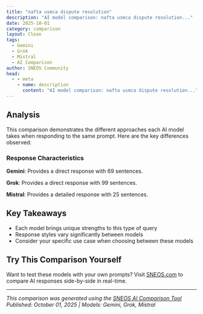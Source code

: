 ```yaml
---
title: "nafta usmca dispute resolution"
description: "AI model comparison: nafta usmca dispute resolution..."
date: 2025-10-01
category: comparison
layout: Clean
tags:
  - Gemini
  - Grok
  - Mistral
  - AI Comparison
author: SNEOS Community
head:
  - - meta
    - name: description
      content: "AI model comparison: nafta usmca dispute resolution..."
---
```


<ChatComparison
  title="nafta usmca dispute resolution"
  prompt="nafta usmca dispute resolution"
  :responses='{"Gemini": "Okay, let\u0027s break down dispute resolution under both NAFTA and USMCA. It\u0027s a key aspect of these trade agreements.\n\n**NAFTA (North American Free Trade Agreement): Dispute Resolution Overview**\n\nNAFTA had several dispute resolution mechanisms, each designed for different types of disagreements:\n\n* **Chapter 11: Investor-State Dispute Settlement (ISDS):** This was arguably the most controversial. It allowed private investors from one NAFTA country to sue the government of another NAFTA country if they believed that a government action violated the investor\u0027s rights under the agreement (e.g., expropriation without fair compensation, discriminatory treatment). These cases were heard by ad hoc arbitration tribunals.\n* **Chapter 19: Antidumping and Countervailing Duty Disputes:** This chapter dealt with disputes related to antidumping and countervailing duties (AD/CVD). It provided for binational panel reviews of final AD/CVD determinations made by national investigating authorities. The panels were composed of experts from the NAFTA countries, and they reviewed whether the national authority\u0027s decision was consistent with its own domestic law. The idea was to provide a more neutral review process than appealing to the national courts of the country imposing the duties.\n* **Chapter 20: State-to-State Disputes:** This chapter covered disputes between the NAFTA governments themselves regarding the interpretation or application of the agreement. It involved consultations, good offices, mediation, conciliation, and ultimately, if necessary, arbitration by a panel of experts.\n* **Other Dispute Resolution Mechanisms:** Specific chapters (e.g., on Sanitary and Phytosanitary Measures or Technical Barriers to Trade) often had their own dispute resolution processes tailored to the specific issues covered.\n\n**USMCA (United States-Mexico-Canada Agreement): Dispute Resolution Overview**\n\nThe USMCA largely maintains some of NAFTA\u0027s dispute resolution systems but also makes significant changes, particularly in the areas of ISDS and labor.\n\n* **Chapter 14: Investment (Investor-State Dispute Settlement):** This is a major change. The USMCA significantly curtails the ISDS provisions compared to NAFTA Chapter 11.\n * **The U.S. and Canada:** The USMCA generally eliminates ISDS between the U.S. and Canada, except for limited legacy investments existing when NAFTA terminated. So, new investments are not covered.\n * **The U.S. and Mexico:** ISDS is retained, but with substantial limitations and tighter definitions of protected investments. It focuses on direct expropriation and discriminatory treatment. It also requires investors to exhaust domestic remedies before pursuing arbitration. There are also limits on the types of damages that can be awarded.\n * **Mexico and Canada:** ISDS is maintained for specific sectors, such as oil and gas, telecommunications, power generation, infrastructure, and transportation.\n* **Chapter 10: Antidumping and Countervailing Duty Disputes:** This chapter is largely similar to NAFTA Chapter 19. It continues to provide for binational panel reviews of AD/CVD determinations. The panels review whether the national authority\u0027s decision was consistent with its own domestic law.\n* **Chapter 31: State-to-State Disputes:** This chapter is similar to NAFTA Chapter 20. It covers disputes between the USMCA governments regarding the interpretation or application of the agreement. It involves consultations, good offices, mediation, conciliation, and ultimately, if necessary, arbitration by a panel of experts. However, the USMCA adds some new procedures and timelines.\n* **Chapter 23: Labor:** This is a significant addition and strengthening compared to NAFTA. The USMCA includes a Rapid Response Labor Mechanism (RRM) that allows for expedited enforcement of labor rights at specific facilities. If a country believes that a factory is violating its workers\u0027 rights to freedom of association and collective bargaining, it can request consultations. If those consultations are unsuccessful, a panel can be established to investigate. If violations are found, sanctions can be imposed, such as tariffs on goods produced at the violating facility.\n* **Chapter 24: Environment:** While NAFTA had some environmental provisions, the USMCA strengthens these and makes them more enforceable. Disputes related to environmental obligations can be brought under the state-to-state dispute settlement process.\n\n**Key Differences and Implications**\n\n* **ISDS Reduction:** The most significant change is the reduction in the scope of ISDS, especially between the U.S. and Canada and the limitations placed on ISDS between the U.S. and Mexico. This reflects concerns about the broad powers granted to investors under NAFTA and the potential for these powers to undermine government regulations. The move was driven by the U.S. and arguably reflects a broader trend away from ISDS in some trade agreements.\n* **Labor Enforcement:** The addition of the RRM is a major development. It provides a more effective mechanism for enforcing labor rights and addressing issues such as freedom of association and collective bargaining. This was a key demand of labor unions and some political parties in the U.S.\n* **State-to-State Process:** While the basic structure of the state-to-state dispute resolution process remains similar, the USMCA includes more detailed procedures and timelines.\n* **Overall:** The USMCA\u0027s dispute resolution mechanisms are generally considered to be more balanced and provide greater flexibility for governments to regulate in the public interest, while still ensuring that trade disputes are resolved fairly and efficiently.\n\n**In Summary**\n\nNAFTA\u0027s dispute resolution mechanisms were a mix of state-to-state and investor-state procedures. USMCA significantly modifies the investor-state provisions, strengthens labor enforcement, and makes adjustments to state-to-state dispute resolution. These changes reflect a desire to address concerns about the impact of trade agreements on national sovereignty, labor rights, and environmental protection. Understanding these differences is crucial for businesses, governments, and other stakeholders involved in trade between the U.S., Mexico, and Canada.\n\n**Disclaimer:** This information is for general understanding and should not be considered legal advice. Consult with legal professionals for specific advice related to your situation.\n", "Grok": "The North American Free Trade Agreement (NAFTA), in effect from 1994 to 2020, and its successor, the United States-Mexico-Canada Agreement (USMCA), which replaced NAFTA on July 1, 2020, both include mechanisms for dispute resolution to address conflicts between the member countries (the United States, Canada, and Mexico). These mechanisms are critical to ensuring fair trade practices and resolving disagreements over the interpretation or implementation of the agreements. Below is an explanation of the dispute resolution processes under both NAFTA and USMCA, highlighting key similarities and differences.\n\n---\n\n### **Dispute Resolution under NAFTA**\nNAFTA established several mechanisms for dispute resolution under different chapters of the agreement, depending on the nature of the dispute. The primary mechanisms were:\n\n1. **Chapter 11: Investor-State Dispute Settlement (ISDS)**\n - **Purpose**: Allowed private investors to bring claims against a host government for alleged violations of investment protections under NAFTA (e.g., expropriation without compensation or unfair treatment).\n - **Process**: Disputes were resolved through binding arbitration, typically under the rules of the International Centre for Settlement of Investment Disputes (ICSID) or the United Nations Commission on International Trade Law (UNCITRAL).\n - **Criticism**: This mechanism was controversial, as critics argued it gave corporations too much power to challenge government regulations (e.g., environmental or public health policies) and undermined national sovereignty.\n\n2. **Chapter 19: Antidumping and Countervailing Duty Disputes**\n - **Purpose**: Provided a mechanism to review decisions by national authorities regarding antidumping (AD) and countervailing duty (CVD) measures, which are tariffs imposed to counteract unfairly priced imports or subsidies.\n - **Process**: Disputes were resolved by binational panels composed of experts from the involved countries. These panels reviewed whether the decisions complied with domestic laws.\n - **Significance**: This mechanism was particularly important for Canada, which sought to protect itself from potential abuse of U.S. trade remedy laws.\n\n3. **Chapter 20: State-to-State Dispute Settlement**\n - **Purpose**: Addressed broader disputes between the governments of the three countries over the interpretation or application of NAFTA provisions.\n - **Process**: Involves consultation, mediation, and, if unresolved, arbitration by a panel of experts. The panel\u2019s decision was binding, but enforcement relied on cooperation or retaliatory measures (e.g., suspension of trade benefits).\n - **Limitation**: Enforcement was often weak, as there was no strong mechanism to compel compliance with panel rulings.\n\n---\n\n### **Dispute Resolution under USMCA**\nThe USMCA modernized and revised many of NAFTA\u2019s dispute resolution mechanisms to address criticisms and reflect changing priorities of the member countries. Key provisions include:\n\n1. **Chapter 10: Investor-State Dispute Settlement (ISDS)**\n - **Changes from NAFTA**: The ISDS mechanism under USMCA (Chapter 10) is significantly scaled back compared to NAFTA\u0027s Chapter 11.\n - **US-Canada**: ISDS was completely eliminated between the United States and Canada. Investors from these two countries cannot bring claims against the other government under USMCA.\n - **US-Mexico**: ISDS is retained but restricted. It applies only to certain sectors (e.g., energy, telecom, infrastructure) for \u0022legacy\u0022 investments (existing before USMCA) for three years after the agreement\u2019s entry into force. After this period, new investments have limited access to ISDS, and claims must meet stricter criteria.\n - **Reason**: The reduction of ISDS reflects concerns in the U.S. and Canada about corporations challenging legitimate government regulations. Mexico, however, wanted to retain some ISDS to attract foreign investment.\n - **Annex 14-E (Mexico-US Investment Disputes in Specific Sectors)**: Allows ISDS for specific sectors under more favorable terms for Mexico-US disputes, reflecting Mexico\u2019s interest in protecting key industries like energy.\n\n2. **Chapter 31: State-to-State Dispute Settlement**\n - **Purpose**: Provides a mechanism for resolving disputes between the governments of the three countries over the interpretation or application of USMCA provisions.\n - **Process**:\n - Begins with consultations between the parties.\n - If unresolved, escalates to the Free Trade Commission (comprising trade ministers from the three countries).\n - If still unresolved, a panel of independent experts is formed to issue a report with findings and recommendations.\n - If a party fails to comply with the panel\u2019s ruling, the complaining party can suspend benefits (e.g., impose tariffs) equivalent to the damage caused.\n - **Improvement over NAFTA**: The USMCA process is designed to be more enforceable and efficient, with stricter timelines and clearer procedures for retaliation if a party does not comply.\n\n3. **Chapter 23: Labor Disputes (Rapid Response Mechanism)**\n - **Purpose**: A new mechanism under USMCA to address labor violations, particularly in Mexico, by ensuring compliance with labor rights commitments (e.g., freedom of association and collective bargaining).\n - **Process**: Allows for a \u0022Rapid Response Labor Mechanism\u0022 where a complaint can trigger an investigation and potential sanctions (e.g., suspension of tariff benefits or penalties) if a facility is found to violate labor rights.\n - **Significance**: This is a novel feature not present in NAFTA, reflecting a stronger focus on labor protections, especially to address concerns about unfair labor practices in Mexico.\n\n4. **Chapter 19: Antidumping and Countervailing Duty Disputes (Retained from NAFTA)**\n - **Continuity**: The binational panel review process for AD/CVD disputes is retained under USMCA, largely unchanged from NAFTA\u2019s Chapter 19.\n - **Significance**: This was a key demand from Canada during USMCA negotiations to ensure continued protection against potentially arbitrary U.S. trade remedy measures.\n - **Controversy**: The U.S. sought to eliminate this provision during negotiations, arguing it undermined U.S. sovereignty over trade remedy decisions, but ultimately agreed to retain it.\n\n---\n\n### **Key Differences Between NAFTA and USMCA Dispute Resolution**\n| **Aspect** | **NAFTA** | **USMCA** |\n|---------------------------------|------------------------------------------------|------------------------------------------------|\n| **Investor-State Dispute Settlement (ISDS)** | Broad protections under Chapter 11 for investors to sue governments. | Scaled back; eliminated between US-Canada; limited between US-Mexico with stricter rules. |\n| **State-to-State Disputes** | Chapter 20 provided a general mechanism, but enforcement was weak. | Chapter 31 streamlines the process with clearer timelines and enforcement through retaliation. |\n| **Labor Disputes** | No specific mechanism for rapid resolution of labor issues. | Chapter 23 introduces Rapid Response Mechanism for labor violations, with sanctions. |\n| **AD/CVD Disputes** | Chapter 19 binational panels for reviewing trade remedy decisions. | Retained under Chapter 19 with minimal changes despite U.S. opposition. |\n\n---\n\n### **Strengths and Criticisms of USMCA Dispute Resolution**\n- **Strengths**:\n - The reduction of ISDS addresses concerns about corporate overreach and preserves government policy space for regulations.\n - The Rapid Response Mechanism for labor disputes is a progressive step toward enforcing labor standards, particularly in Mexico.\n - Stricter timelines and clearer enforcement mechanisms in state-to-state disputes aim to improve compliance.\n- **Criticisms**:\n - The elimination or restriction of ISDS may deter foreign investment, especially in Mexico, where investors might feel less protected against government actions.\n - The labor dispute mechanism has been criticized for being overly focused on Mexico, raising questions about fairness and whether it will be effectively enforced.\n - Some argue that state-to-state dispute resolution still lacks a strong enforcement mechanism beyond retaliation, which could escalate trade tensions.\n\n---\n\n### **Recent Examples of Disputes under USMCA**\n- **US-Mexico Energy Sector Dispute (2022-2023)**:\n - The U.S. and Canada raised concerns over Mexico\u2019s energy policies, which favored state-owned enterprises (e.g., PEMEX) and restricted foreign investment. They argued this violated USMCA commitments.\n - A state-to-state consultation was initiated under Chapter 31, highlighting the use of USMCA\u2019s dispute resolution framework for significant policy disagreements.\n- **Labor Disputes in Mexico (2021-2023)**:\n - The Rapid Response Mechanism has been invoked multiple times to address labor violations at Mexican facilities, such as automotive plants. For example, in 2021, the U.S. requested a review of labor practices at a GM plant in Silao, Mexico, leading to reforms.\n\n---\n\n### **Conclusion**\nThe transition from NAFTA to USMCA reflects a shift in priorities, with a greater focus on labor rights, reduced corporate power through limited ISDS, and stronger enforcement mechanisms for state-to-state disputes. While NAFTA\u2019s dispute resolution mechanisms were criticized for favoring corporate interests and lacking enforceability, USMCA attempts to address these issues, though it is not without its own challenges. The effectiveness of USMCA\u2019s dispute resolution provisions will depend on the willingness of member countries to comply with rulings and cooperate in resolving conflicts. For businesses and policymakers, understanding these mechanisms is crucial for navigating trade and investment in North America.", "Mistral": "The North American Free Trade Agreement (NAFTA) and its successor, the United States-Mexico-Canada Agreement (USMCA), both include mechanisms for dispute resolution. These mechanisms are designed to address disagreements that may arise between the member countries regarding the interpretation and application of the agreements. Here\u0027s a brief overview of the dispute resolution processes under both agreements:\n\n### NAFTA Dispute Resolution\n\n1. **Chapter 19: Review and Dispute Settlement in Antidumping and Countervailing Duty Matters**\n - This chapter provided for binational panels to review final determinations in antidumping and countervailing duty cases. The panels replaced domestic judicial review in the importing country.\n\n2. **Chapter 20: Institutional Arrangements and Dispute Settlement Procedures**\n - This chapter established a general dispute settlement mechanism for resolving disputes arising under the agreement. It involved consultations, followed by the establishment of a panel if consultations failed to resolve the issue. The panel would issue a report, and the parties would then discuss the implementation of the panel\u0027s recommendations.\n\n### USMCA Dispute Resolution\n\n1. **Chapter 10: Trade Remedies**\n - Similar to NAFTA\u0027s Chapter 19, Chapter 10 of the USMCA provides for binational panels to review final determinations in antidumping and countervailing duty cases. This mechanism ensures that disputes are resolved through a neutral process rather than through domestic courts.\n\n2. **Chapter 31: Dispute Settlement**\n - This chapter outlines the general dispute settlement procedures for the USMCA. It includes several stages:\n - **Consultations**: The parties involved in the dispute must first attempt to resolve the issue through consultations.\n - **Panel Establishment**: If consultations fail, a panel can be established to review the dispute. The panel is composed of independent experts.\n - **Panel Report**: The panel issues a report with its findings and recommendations.\n - **Implementation**: The parties must then discuss the implementation of the panel\u0027s recommendations. If a party fails to comply, the other party may take appropriate measures, such as suspending concessions or other obligations under the agreement.\n\n### Key Differences\n\n- **Panel Composition**: Under the USMCA, the panel composition process has been streamlined to ensure more timely resolution of disputes.\n- **Enforcement**: The USMCA includes stronger enforcement mechanisms, such as the ability to block goods from entering a country if a party fails to comply with the panel\u0027s recommendations.\n- **Labor and Environmental Disputes**: The USMCA includes specific chapters (Chapter 23 for labor and Chapter 24 for environment) with their own dispute resolution mechanisms, which were not as robustly addressed in NAFTA.\n\n### Conclusion\n\nBoth NAFTA and the USMCA include comprehensive dispute resolution mechanisms to address trade-related disagreements between the member countries. The USMCA builds on the framework established by NAFTA, with enhancements aimed at improving the efficiency and effectiveness of the dispute resolution process."}' 
  published-date="23:19"
/>

## Analysis

This comparison demonstrates the different approaches each AI model takes when responding to the same prompt. Here are the key differences observed:

### Response Characteristics

**Gemini**: Provides a direct response with 69 sentences. 

**Grok**: Provides a direct response with 99 sentences. 

**Mistral**: Provides a detailed response with 25 sentences. 

## Key Takeaways

- Each model brings unique strengths to this type of query
- Response styles vary significantly between models
- Consider your specific use case when choosing between these models

## Try This Comparison Yourself

Want to test these models with your own prompts? Visit [SNEOS.com](https://sneos.com) to compare AI responses side-by-side in real-time.

---

*This comparison was generated using the [SNEOS AI Comparison Tool](https://sneos.com)*
*Published: October 01, 2025 | Models: Gemini, Grok, Mistral*
